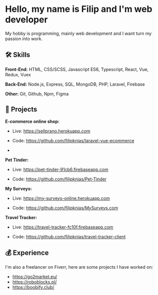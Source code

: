 
# Hello, my name is Filip and I'm web developer

My hobby is programming, mainly web development and I want turn my passion into work.



## 🛠 Skills

**Front-End:** HTML, CSS/SCSS, Javascript ES6, Typescript, React, Vue, Redux, Vuex

**Back-End:** Node.js, Express, SQL, MongoDB, PHP, Laravel, Firebase

**Other:** Git, Github, Npm, Figma

## 🌟 Projects
**E-commerce online shop:** 
- Live: https://sellprano.herokuapp.com

- Code: https://github.com/filipknias/laravel-vue-ecommerce
- 
**Pet Tinder:** 
- Live: https://pet-tinder-91cb6.firebaseapp.com

- Code: https://github.com/filipknias/Pet-Tinder

**My Surveys:** 
- Live: https://my-surveys-online.herokuapp.com

- Code: https://github.com/filipknias/MySurveys.com

**Travel Tracker:** 
- Live: https://travel-tracker-fc10f.firebaseapp.com

- Code: https://github.com/filipknias/travel-tracker-client

## 💰 Experience

I'm also a freelancer on Fiverr, here are some projects I have worked on:

- https://go2market.eu/
- https://roboblocks.pl/
- https://boobify.club/
